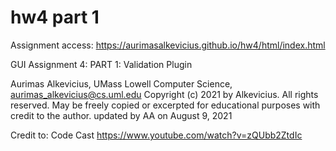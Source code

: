 # hw4 part 1

Assignment access: https://aurimasalkevicius.github.io/hw4/html/index.html

GUI Assignment 4: PART 1: Validation Plugin 

Aurimas Alkevicius, UMass Lowell Computer Science, aurimas_alkevicius@cs.uml.edu
Copyright (c) 2021 by Alkevicius. All rights reserved. May be freely copied or
excerpted for educational purposes with credit to the author.
updated by AA on August 9, 2021


Credit to:  Code Cast https://www.youtube.com/watch?v=zQUbb2ZtdIc
            